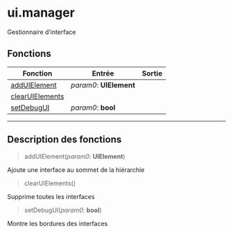 # ui.manager

Gestionnaire d’interface
## Fonctions
|Fonction|Entrée|Sortie|
|-|-|-|
|[addUIElement](#func_0)|*param0*: **UIElement**||
|[clearUIElements](#func_1)|||
|[setDebugUI](#func_2)|*param0*: **bool**||


***
## Description des fonctions

<a id="func_0"></a>
> addUIElement(*param0*: **UIElement**)

Ajoute une interface au sommet de la hiérarchie

<a id="func_1"></a>
> clearUIElements()

Supprime toutes les interfaces

<a id="func_2"></a>
> setDebugUI(*param0*: **bool**)

Montre les bordures des interfaces

